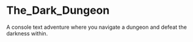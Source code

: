 # The_Dark_Dungeon
A console text adventure where you navigate a dungeon and defeat the darkness within.
